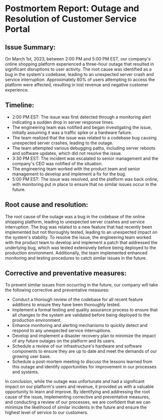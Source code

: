 # Postmortem Report: Outage and Resolution of Customer Service Portal

## Issue Summary:

On March 1st, 2023, between 2:00 PM and 5:00 PM EST, our company's online shopping platform experienced a three-hour outage that resulted in significant disruptions to user activity. The root cause was identified as a bug in the system's codebase, leading to an unexpected server crash and service interruption. Approximately 60% of users attempting to access the platform were affected, resulting in lost revenue and negative customer experience.

## Timeline:

* 2:00 PM EST: The issue was first detected through a monitoring alert indicating a sudden drop in server response times.
* The engineering team was notified and began investigating the issue, initially assuming it was a traffic spike or a hardware failure.
* The team realized that the issue was related to a codebase bug causing unexpected server crashes, leading to the outage.
* The team attempted various debugging paths, including server reboots and software updates, which did not resolve the issue.
* 3:30 PM EST: The incident was escalated to senior management and the company's CEO was notified of the situation.
* The engineering team worked with the product team and senior management to develop and implement a fix for the bug.
* 5:00 PM EST: The issue was resolved, and the platform was back online, with monitoring put in place to ensure that no similar issues occur in the future.

## Root cause and resolution:

The root cause of the outage was a bug in the codebase of the online shopping platform, leading to unexpected server crashes and service interruption. The bug was related to a new feature that had recently been implemented but not thoroughly tested, leading to an unexpected impact on the system's stability. To resolve the issue, the engineering team worked with the product team to develop and implement a patch that addressed the underlying bug, which was tested extensively before being deployed to the production environment. Additionally, the team implemented enhanced monitoring and testing procedures to catch similar issues in the future.

## Corrective and preventative measures:
To prevent similar issues from occurring in the future, our company will take the following corrective and preventative measures:

* Conduct a thorough review of the codebase for all recent feature additions to ensure they have been thoroughly tested.
* Implement a formal testing and quality assurance process to ensure that all changes to the system are validated before being deployed to the production environment.
* Enhance monitoring and alerting mechanisms to quickly detect and respond to any unexpected service interruptions.
* Develop and implement a disaster recovery plan to minimize the impact of any future outages on the platform and its users.
* Schedule a review of our infrastructure's hardware and software components to ensure they are up to date and meet the demands of our growing user base.
* Schedule a post-mortem meeting to discuss the lessons learned from this outage and identify opportunities for improvement in our processes and systems.

In conclusion, while the outage was unfortunate and had a significant impact on our platform's users and revenue, it provided us with a valuable opportunity to learn and improve. By identifying and addressing the root cause of the issue, implementing corrective and preventative measures, and conducting a review of our processes, we are confident that we can minimize the likelihood of similar incidents in the future and ensure the highest level of service to our customers.
